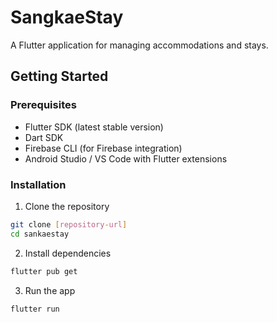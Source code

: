 # SangkaeStay

A Flutter application for managing accommodations and stays.

## Getting Started

### Prerequisites
- Flutter SDK (latest stable version)
- Dart SDK
- Firebase CLI (for Firebase integration)
- Android Studio / VS Code with Flutter extensions

### Installation

1. Clone the repository
```bash
git clone [repository-url]
cd sankaestay
```

2. Install dependencies
```bash
flutter pub get
```

3. Run the app
```bash
flutter run
```

